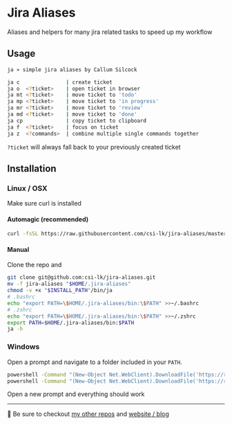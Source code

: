 # Jira Aliases

Aliases and helpers for many jira related tasks to speed up my workflow

## Usage

```bash
ja » simple jira aliases by Callum Silcock

ja c               | create ticket
ja o  <?ticket>    | open ticket in browser
ja mt <?ticket>    | move ticket to 'todo'
ja mp <?ticket>    | move ticket to 'in progress'
ja mr <?ticket>    | move ticket to 'review'
ja md <?ticket>    | move ticket to 'done'
ja cp              | copy ticket to clipboard
ja f  <?ticket>    | focus on ticket
ja z  <?commands>  | combine multiple single commands together
```

`?ticket` will always fall back to your previously created ticket

## Installation

### Linux / OSX

Make sure curl is installed

#### Automagic (recommended)

```bash
curl -fsSL https://raw.githubusercontent.com/csi-lk/jira-aliases/master/install | bash
```

#### Manual

Clone the repo and

```bash
git clone git@github.com:csi-lk/jira-aliases.git
mv -f jira-aliases "$HOME/.jira-aliases"
chmod -v +x "$INSTALL_PATH"/bin/ja
# .bashrc
echo "export PATH=\$HOME/.jira-aliases/bin:\$PATH" >>~/.bashrc
# .zshrc
echo "export PATH=\$HOME/.jira-aliases/bin:\$PATH" >>~/.zshrc
export PATH=$HOME/.jira-aliases/bin:$PATH
ja -h
```

### Windows

Open a prompt and navigate to a folder included in your `PATH`.

```bash
powershell -Command "(New-Object Net.WebClient).DownloadFile('https://raw.githubusercontent.com/csi-lk/jira-aliases/master/bin/ja', 'ja')"
powershell -Command "(New-Object Net.WebClient).DownloadFile('https://raw.githubusercontent.com/csi-lk/jira-aliases/master/bin/ja.cmd', 'ja.cmd')"
```

Open a new prompt and everything should work

---

🧔 Be sure to checkout [my other repos](https://github.com/csi-lk/) and [website / blog](https://csi.lk)
